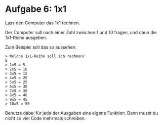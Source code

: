 # Aufgabe 6: 1x1 

Lass den Computer das 1x1 rechnen.

Der Computer soll nach einer Zahl zwischen 1 und 10 fragen, und dann die 1x1-Reihe
ausgeben.

Zum Beispiel soll das so aussehen:
```
> Welche 1x1-Reihe soll ich rechnen?
5
> 1x5 = 5
> 2x5 = 10
> 3x5 = 15
> 4x5 = 20
> 5x5 = 25
> 6x5 = 30
> 7x5 = 35
> 8x5 = 40
> 9x5 = 45
> 10x5 = 50
```

Benutze dabei für jede der Ausgaben eine eigene Funktion. Dann musst du nicht so viel
Code mehrmals schreiben.
